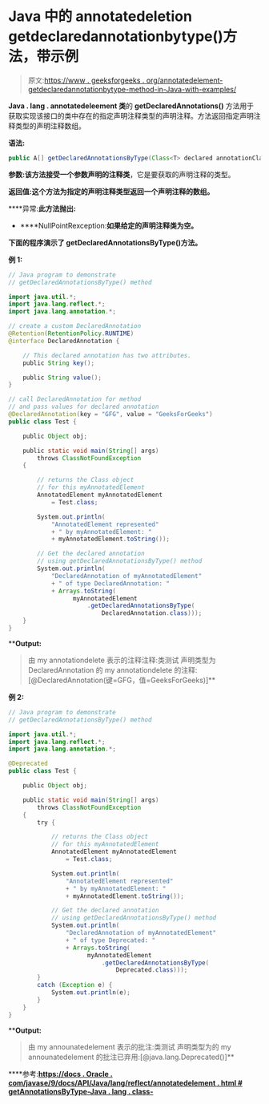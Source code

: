 # Java 中的 annotatedeletion getdeclaredannotationbytype()方法，带示例

> 原文:[https://www . geeksforgeeks . org/annotatedelement-getdeclaredannotationbytype-method-in-Java-with-examples/](https://www.geeksforgeeks.org/annotatedelement-getdeclaredannotationsbytype-method-in-java-with-examples/)

**Java . lang . annotatedeleement 类**的 **getDeclaredAnnotations()** 方法用于获取实现该接口的类中存在的指定声明注释类型的声明注释。方法返回指定声明注释类型的声明注释数组。

**语法:**

```java
public A[] getDeclaredAnnotationsByType(Class<T> declared annotationClass)

```

**参数:**该方法接受一个参数**声明的注释类**，它是要获取的声明注释的类型。

**返回值:**这个方法为指定的声明注释类型返回一个声明注释的数组**。**

****异常:**此方法抛出:**

*   ****NullPointRexception:**如果给定的声明注释类为空。**

**下面的程序演示了 getDeclaredAnnotationsByType()方法。**

****例 1:****

```java
// Java program to demonstrate
// getDeclaredAnnotationsByType() method

import java.util.*;
import java.lang.reflect.*;
import java.lang.annotation.*;

// create a custom DeclaredAnnotation
@Retention(RetentionPolicy.RUNTIME)
@interface DeclaredAnnotation {

    // This declared annotation has two attributes.
    public String key();

    public String value();
}

// call DeclaredAnnotation for method
// and pass values for declared annotation
@DeclaredAnnotation(key = "GFG", value = "GeeksForGeeks")
public class Test {

    public Object obj;

    public static void main(String[] args)
        throws ClassNotFoundException
    {

        // returns the Class object
        // for this myAnnotatedElement
        AnnotatedElement myAnnotatedElement
            = Test.class;

        System.out.println(
            "AnnotatedElement represented"
            + " by myAnnotatedElement: "
            + myAnnotatedElement.toString());

        // Get the declared annotation
        // using getDeclaredAnnotationsByType() method
        System.out.println(
            "DeclaredAnnotation of myAnnotatedElement"
            + " of type DeclaredAnnotation: "
            + Arrays.toString(
                  myAnnotatedElement
                      .getDeclaredAnnotationsByType(
                          DeclaredAnnotation.class)));
    }
}
```

****Output:**

> 由 my annotationdelete 表示的注释注释:类测试
> 声明类型为 DeclaredAnnotation 的 my annotationdelete 的注释:[@DeclaredAnnotation(键=GFG，值=GeeksForGeeks)]** 

****例 2:****

```java
// Java program to demonstrate
// getDeclaredAnnotationsByType() method

import java.util.*;
import java.lang.reflect.*;
import java.lang.annotation.*;

@Deprecated
public class Test {

    public Object obj;

    public static void main(String[] args)
        throws ClassNotFoundException
    {
        try {

            // returns the Class object
            // for this myAnnotatedElement
            AnnotatedElement myAnnotatedElement
                = Test.class;

            System.out.println(
                "AnnotatedElement represented"
                + " by myAnnotatedElement: "
                + myAnnotatedElement.toString());

            // Get the declared annotation
            // using getDeclaredAnnotationsByType() method
            System.out.println(
                "DeclaredAnnotation of myAnnotatedElement"
                + " of type Deprecated: "
                + Arrays.toString(
                      myAnnotatedElement
                          .getDeclaredAnnotationsByType(
                              Deprecated.class)));
        }
        catch (Exception e) {
            System.out.println(e);
        }
    }
}
```

****Output:**

> 由 my announatedelement 表示的批注:类测试
> 声明类型为的 my announatedelement 的批注已弃用:[@java.lang.Deprecated()]** 

****参考:**[https://docs . Oracle . com/javase/9/docs/API/Java/lang/reflect/annotatedelement . html # getAnnotationsByType-Java . lang . class-](https://docs.oracle.com/javase/9/docs/api/java/lang/reflect/AnnotatedElement.html#getAnnotationsByType-java.lang.Class-)**
